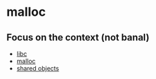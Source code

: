 # malloc

## Focus on the context (not banal)
- [libc](doc/libc.md)
- [malloc](doc/malloc.md)
- [shared objects](doc/sharedObjects.md)


